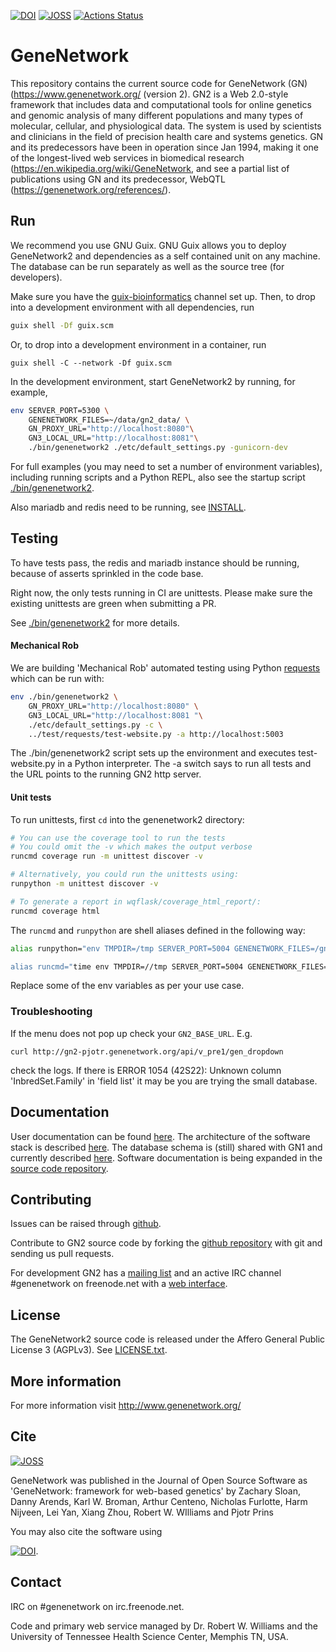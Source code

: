 [![DOI](https://zenodo.org/badge/5591/genenetwork/genenetwork2.svg)](https://zenodo.org/badge/latestdoi/5591/genenetwork/genenetwork2) [![JOSS](http://joss.theoj.org/papers/10.21105/joss.00025/status.svg)](http://joss.theoj.org/papers/10.21105/joss.00025)
[![Actions Status](https://github.com/genenetwork/genenetwork2/workflows/tests/badge.svg)](https://github.com/genenetwork/genenetwork2/actions)


# GeneNetwork

This repository contains the current source code for GeneNetwork (GN)
(https://www.genenetwork.org/ (version 2). GN2 is a Web
2.0-style framework that includes data and computational tools for online genetics and genomic analysis of
many different populations and many types of molecular, cellular, and physiological data.
The system is used by scientists and clinicians in the field of precision health care and systems genetics.
GN and its predecessors have been in operation since Jan 1994, making it one of the longest-lived web services in biomedical research (https://en.wikipedia.org/wiki/GeneNetwork, and see a partial list of publications using GN and its predecessor, WebQTL (https://genenetwork.org/references/).

## Run

We recommend you use GNU Guix. GNU Guix allows you to deploy
GeneNetwork2 and dependencies as a self contained unit on any machine.
The database can be run separately as well as the source tree (for
developers).

Make sure you have the
[guix-bioinformatics](https://git.genenetwork.org/guix-bioinformatics/guix-bioinformatics)
channel set up. Then, to drop into a development environment with all
dependencies, run
```sh
guix shell -Df guix.scm
```
Or, to drop into a development environment in a container, run
```
guix shell -C --network -Df guix.scm
```

In the development environment, start GeneNetwork2 by running, for
example,
```sh
env SERVER_PORT=5300 \
    GENENETWORK_FILES=~/data/gn2_data/ \
    GN_PROXY_URL="http://localhost:8080"\
    GN3_LOCAL_URL="http://localhost:8081"\
    ./bin/genenetwork2 ./etc/default_settings.py -gunicorn-dev
```

For full examples (you may need to set a number of environment
variables), including running scripts and a Python REPL, also see the
startup script
[./bin/genenetwork2](https://github.com/genenetwork/genenetwork2/blob/testing/bin/genenetwork2).

Also mariadb and redis need to be running, see
[INSTALL](./doc/README.org).

## Testing

To have tests pass, the redis and mariadb instance should be running, because of
asserts sprinkled in the code base.

Right now, the only tests running in CI are unittests. Please make
sure the existing unittests are green when submitting a PR.

See
[./bin/genenetwork2](https://github.com/genenetwork/genenetwork2/blob/testing/doc/docker-container.org)
for more details.

#### Mechanical Rob

We are building 'Mechanical Rob' automated testing using Python
[requests](https://github.com/genenetwork/genenetwork2/tree/testing/test/requests)
which can be run with:

```sh
env ./bin/genenetwork2 \
    GN_PROXY_URL="http://localhost:8080" \
    GN3_LOCAL_URL="http://localhost:8081 "\
    ./etc/default_settings.py -c \
    ../test/requests/test-website.py -a http://localhost:5003
```

The ./bin/genenetwork2 script sets up the environment and executes
test-website.py in a Python interpreter. The -a switch says to run all
tests and the URL points to the running GN2 http server.

#### Unit tests

To run unittests, first `cd` into the genenetwork2 directory:

```sh
# You can use the coverage tool to run the tests
# You could omit the -v which makes the output verbose
runcmd coverage run -m unittest discover -v

# Alternatively, you could run the unittests using:
runpython -m unittest discover -v

# To generate a report in wqflask/coverage_html_report/:
runcmd coverage html
```

The `runcmd` and `runpython` are shell aliases defined in the following way:

```sh
alias runpython="env TMPDIR=/tmp SERVER_PORT=5004 GENENETWORK_FILES=/gnu/data/gn2_data/ GN_PROXY_URL="http://localhost:8080" GN3_LOCAL_URL="http://localhost:8081" ./bin/genenetwork2

alias runcmd="time env TMPDIR=//tmp SERVER_PORT=5004 GENENETWORK_FILES=/gnu/data/gn2_data/ GN_PROXY_URL="http://localhost:8080" GN3_LOCAL_URL="http://localhost:8081" ./bin/genenetwork2 ./etc/default_settings.py -cli"
```

Replace some of the env variables as per your use case.

### Troubleshooting

If the menu does not pop up check your `GN2_BASE_URL`. E.g.

```
curl http://gn2-pjotr.genenetwork.org/api/v_pre1/gen_dropdown
```

check the logs. If there is ERROR 1054 (42S22): Unknown column
'InbredSet.Family' in 'field list' it may be you are trying the small
database.

## Documentation

User documentation can be found
[here](http://gn2.genenetwork.org/help).  The architecture of the
software stack is described [here](./doc/Architecture.org).  The
database schema is (still) shared with GN1 and currently described
[here](http://www.genenetwork.org/webqtl/main.py?FormID=schemaShowPage). Software
documentation is being expanded in the
[source code repository](https://github.com/genenetwork/genenetwork2/tree/master/doc).

## Contributing

Issues can be raised through
[github](https://github.com/genenetwork/genenetwork2/issues).

Contribute to GN2 source code by forking the
[github repository](https://github.com/genenetwork/genenetwork2/) with
git and sending us pull requests.

For development GN2 has a [mailing
list](http://listserv.uthsc.edu/mailman/listinfo/genenetwork-dev) and
an active IRC channel #genenetwork on freenode.net with a [web
interface](http://webchat.freenode.net/).

## License

The GeneNetwork2 source code is released under the Affero General
Public License 3 (AGPLv3). See [LICENSE.txt](LICENSE.txt).


## More information

For more information visit http://www.genenetwork.org/

## Cite

[![JOSS](http://joss.theoj.org/papers/10.21105/joss.00025/status.svg)](http://joss.theoj.org/papers/10.21105/joss.00025)

GeneNetwork was published in the Journal of Open Source Software as 'GeneNetwork: framework for web-based genetics' by Zachary Sloan, Danny Arends, Karl W. Broman, Arthur Centeno, Nicholas Furlotte, Harm Nijveen, Lei Yan, Xiang Zhou, Robert W. WIlliams and Pjotr Prins

You may also cite the software using

[![DOI](https://zenodo.org/badge/5591/genenetwork/genenetwork2.svg)](https://zenodo.org/badge/latestdoi/5591/genenetwork/genenetwork2).

## Contact

IRC on #genenetwork on irc.freenode.net.

Code and primary web service managed by Dr. Robert W. Williams and the
University of Tennessee Health Science Center, Memphis TN, USA.
